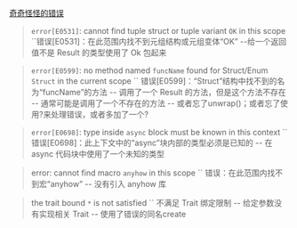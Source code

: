 [奇奇怪怪的错误](https://github.com/nullptr-z/Study/tree/master/Rust/note/奇奇怪怪的错误.md)

> `error[E0531]`: cannot find tuple struct or tuple variant `OK` in this scope
``错误[E0531]：在此范围内找不到元组结构或元组变体“OK”
--给一个返回值不是 Result 的类型使用了 Ok 包起来

> `error[E0599]`: no method named `funcName` found for Struct/Enum `Struct` in the current scope
`` 错误[E0599]：“Struct”结构中找不到的名为“funcName”的方法
-- 调用了一个 Result 的方法，但是这个方法不存在
-- 通常可能是调用了一个不存在的方法
-- 或者忘了unwrap()；或者忘了使用?来处理错误，或者多加了一个?

> `error[E0698]`: type inside `async` block must be known in this context
`` 错误[E0698]：此上下文中的“async”块内部的类型必须是已知的
-- 在 async 代码块中使用了一个未知的类型

> error: cannot find macro `anyhow` in this scope
`` 错误：在此范围内找不到宏“anyhow”
-- 没有引入 anyhow 库

> the trait bound `*` is not satisfied
`` 不满足 Trait 绑定限制
-- 给定参数没有实现相关 Trait
-- 使用了错误的同名create

